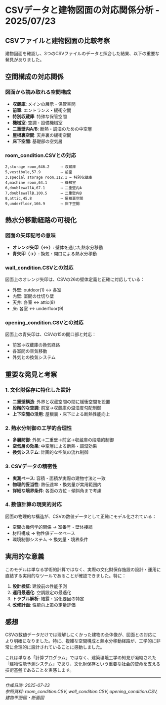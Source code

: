 # CSVデータと建物図面の対応関係分析 - 2025/07/23

## CSVファイルと建物図面の比較考察

建物図面を確認し、3つのCSVファイルのデータと照合した結果、以下の重要な発見がありました。

## 空間構成の対応関係

### 図面から読み取れる空間構成
- **収蔵庫**: メインの展示・保管空間
- **前室**: エントランス・緩衝空間  
- **特別収蔵庫**: 特殊な保管空間
- **機械室**: 空調・設備機械室
- **二重壁内A/B**: 断熱・調湿のための中空層
- **屋根裏空間**: 天井裏の緩衝空間
- **床下空間**: 基礎部の空気層

### room_condition.CSVとの対応
```
2,storage room,646.2     → 収蔵庫
5,vestibule,57.9         → 前室  
3,special storage room,112.1 → 特別収蔵庫
4,machine room,64.1      → 機械室
6,doublewallA,67.1       → 二重壁内A
7,doublewallB,100.5      → 二重壁内B  
8,attic,45.8             → 屋根裏空間
9,underfloor,166.9       → 床下空間
```

## 熱水分移動経路の可視化

### 図面の矢印記号の意味
- **オレンジ矢印（↔）**: 壁体を通じた熱水分移動
- **青矢印（→）**: 換気・開口による熱水分移動

### wall_condition.CSVとの対応
図面上のオレンジ矢印は、CSVの26の壁体定義と正確に対応している：
- 外壁: outdoor(1) ↔ 各室
- 内壁: 室間の仕切り壁
- 天井: 各室 ↔ attic(8)  
- 床: 各室 ↔ underfloor(9)

### opening_condition.CSVとの対応  
図面上の青矢印は、CSVの15の開口部と対応：
- 前室→収蔵庫の換気経路
- 各室間の空気移動
- 外気との換気システム

## 重要な発見と考察

### 1. 文化財保存に特化した設計
- **二重壁構造**: 外界と収蔵空間の間に緩衝空間を設置
- **段階的な空調**: 前室→収蔵庫の温湿度勾配制御
- **上下空間の活用**: 屋根裏・床下による断熱性能向上

### 2. 熱水分制御の工学的合理性
- **多層防御**: 外気→二重壁→前室→収蔵庫の段階的制御
- **空気層の効果**: 中空層による断熱・調湿効果
- **換気システム**: 計画的な空気の流れ制御

### 3. CSVデータの精密性
- **実測ベース**: 容積・面積が実際の建物寸法と一致
- **物理的妥当性**: 熱伝達率・換気量が実用範囲内
- **詳細な境界条件**: 各面の方位・傾斜角まで考慮

### 4. 数値計算の現実的対応
図面の物理的な構造が、CSVの数値データとして正確にモデル化されている：
- 空間の幾何学的関係 → 室番号・壁体接続
- 材料構成 → 物性値データベース
- 環境制御システム → 換気量・境界条件

## 実用的な意義

このモデルは単なる学術的計算ではなく、実際の文化財保存施設の設計・運用に直結する実用的なツールであることが確認できました。特に：

1. **設計検証**: 建設前の性能予測
2. **運用最適化**: 空調設定の最適化  
3. **トラブル解析**: 結露・劣化要因の特定
4. **改修計画**: 性能向上策の定量評価

## 感想

CSVの数値データだけでは理解しにくかった建物の全体像が、図面との対応により明確になりました。特に、複雑な空間構成と熱水分移動経路が、工学的に非常に合理的に設計されていることに感動しました。

これは単なる「計算プログラム」ではなく、建築環境工学の知見が凝縮された「建物性能予測システム」であり、文化財保存という重要な社会的使命を支える技術基盤であることを実感します。

---

*作成日時: 2025-07-23*  
*参照資料: room_condition.CSV, wall_condition.CSV, opening_condition.CSV, 建物平面図・断面図*